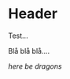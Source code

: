 <!-- TITLE: More Test -->
<!-- SUBTITLE: A quick summary of More Test -->

# Header

<div class="alert">
Test... 
</div>


Blå blå blå.... 


<div class="warning">
<em>here be dragons</em>
</div>